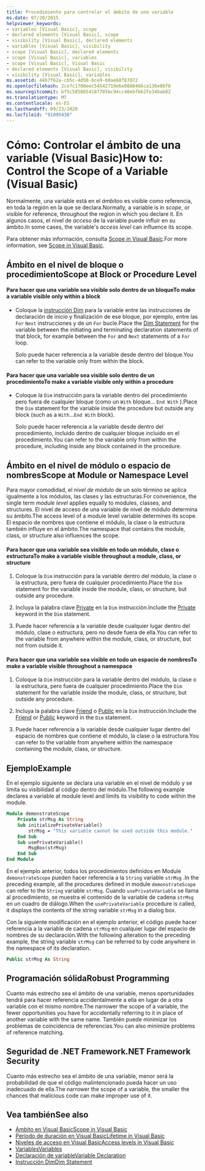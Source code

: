 ```yaml
---
title: Procedimiento para controlar el ámbito de una variable
ms.date: 07/20/2015
helpviewer_keywords:
- variables [Visual Basic], scope
- declared elements [Visual Basic], scope
- visibility [Visual Basic], declared elements
- variables [Visual Basic], visibility
- scope [Visual Basic], declared elements
- scope [Visual Basic], variables
- scope [Visual Basic], Visual Basic
- declared elements [Visual Basic], visibility
- visibility [Visual Basic], variables
ms.assetid: 44b7f62a-cb5c-4d50-bce9-60ae68f87072
ms.openlocfilehash: 2ce7c1700eec54542719e6e0880466ca136e86f6
ms.sourcegitcommit: bf5c5850654187705bc94cc40ebfb62fe346ab02
ms.translationtype: MT
ms.contentlocale: es-ES
ms.lasthandoff: 09/23/2020
ms.locfileid: "91095438"
---
```

# <a name="how-to-control-the-scope-of-a-variable-visual-basic"></a><span data-ttu-id="68a72-102">Cómo: Controlar el ámbito de una variable (Visual Basic)</span><span class="sxs-lookup"><span data-stu-id="68a72-102">How to: Control the Scope of a Variable (Visual Basic)</span></span>

<span data-ttu-id="68a72-103">Normalmente, una variable está en el *ámbito*o es visible como referencia, en toda la región en la que se declara.</span><span class="sxs-lookup"><span data-stu-id="68a72-103">Normally, a variable is in *scope*, or visible for reference, throughout the region in which you declare it.</span></span> <span data-ttu-id="68a72-104">En algunos casos, el nivel de *acceso* de la variable puede influir en su ámbito.</span><span class="sxs-lookup"><span data-stu-id="68a72-104">In some cases, the variable's *access level* can influence its scope.</span></span>  
  
 <span data-ttu-id="68a72-105">Para obtener más información, consulta [Scope in Visual Basic](scope.md).</span><span class="sxs-lookup"><span data-stu-id="68a72-105">For more information, see [Scope in Visual Basic](scope.md).</span></span>  
  
## <a name="scope-at-block-or-procedure-level"></a><span data-ttu-id="68a72-106">Ámbito en el nivel de bloque o procedimiento</span><span class="sxs-lookup"><span data-stu-id="68a72-106">Scope at Block or Procedure Level</span></span>  
  
#### <a name="to-make-a-variable-visible-only-within-a-block"></a><span data-ttu-id="68a72-107">Para hacer que una variable sea visible solo dentro de un bloque</span><span class="sxs-lookup"><span data-stu-id="68a72-107">To make a variable visible only within a block</span></span>  
  
- <span data-ttu-id="68a72-108">Coloque la [instrucción Dim](../../../language-reference/statements/dim-statement.md) para la variable entre las instrucciones de declaración de inicio y finalización de ese bloque, por ejemplo, entre las `For` `Next` instrucciones y de un `For` bucle.</span><span class="sxs-lookup"><span data-stu-id="68a72-108">Place the [Dim Statement](../../../language-reference/statements/dim-statement.md) for the variable between the initiating and terminating declaration statements of that block, for example between the `For` and `Next` statements of a `For` loop.</span></span>  
  
     <span data-ttu-id="68a72-109">Solo puede hacer referencia a la variable desde dentro del bloque.</span><span class="sxs-lookup"><span data-stu-id="68a72-109">You can refer to the variable only from within the block.</span></span>  
  
#### <a name="to-make-a-variable-visible-only-within-a-procedure"></a><span data-ttu-id="68a72-110">Para hacer que una variable sea visible solo dentro de un procedimiento</span><span class="sxs-lookup"><span data-stu-id="68a72-110">To make a variable visible only within a procedure</span></span>  
  
- <span data-ttu-id="68a72-111">Coloque la `Dim` instrucción para la variable dentro del procedimiento pero fuera de cualquier bloque (como un `With` bloque... `End With` ).</span><span class="sxs-lookup"><span data-stu-id="68a72-111">Place the `Dim` statement for the variable inside the procedure but outside any block (such as a `With`...`End With` block).</span></span>  
  
     <span data-ttu-id="68a72-112">Solo puede hacer referencia a la variable desde dentro del procedimiento, incluido dentro de cualquier bloque incluido en el procedimiento.</span><span class="sxs-lookup"><span data-stu-id="68a72-112">You can refer to the variable only from within the procedure, including inside any block contained in the procedure.</span></span>  
  
## <a name="scope-at-module-or-namespace-level"></a><span data-ttu-id="68a72-113">Ámbito en el nivel de módulo o espacio de nombres</span><span class="sxs-lookup"><span data-stu-id="68a72-113">Scope at Module or Namespace Level</span></span>  

 <span data-ttu-id="68a72-114">Para mayor comodidad, el *nivel de módulo* de un solo término se aplica igualmente a los módulos, las clases y las estructuras.</span><span class="sxs-lookup"><span data-stu-id="68a72-114">For convenience, the single term *module level* applies equally to modules, classes, and structures.</span></span> <span data-ttu-id="68a72-115">El nivel de acceso de una variable de nivel de módulo determina su ámbito.</span><span class="sxs-lookup"><span data-stu-id="68a72-115">The access level of a module level variable determines its scope.</span></span> <span data-ttu-id="68a72-116">El espacio de nombres que contiene el módulo, la clase o la estructura también influye en el ámbito.</span><span class="sxs-lookup"><span data-stu-id="68a72-116">The namespace that contains the module, class, or structure also influences the scope.</span></span>  
  
#### <a name="to-make-a-variable-visible-throughout-a-module-class-or-structure"></a><span data-ttu-id="68a72-117">Para hacer que una variable sea visible en todo un módulo, clase o estructura</span><span class="sxs-lookup"><span data-stu-id="68a72-117">To make a variable visible throughout a module, class, or structure</span></span>  
  
1. <span data-ttu-id="68a72-118">Coloque la `Dim` instrucción para la variable dentro del módulo, la clase o la estructura, pero fuera de cualquier procedimiento.</span><span class="sxs-lookup"><span data-stu-id="68a72-118">Place the `Dim` statement for the variable inside the module, class, or structure, but outside any procedure.</span></span>  
  
2. <span data-ttu-id="68a72-119">Incluya la palabra clave [Private](../../../language-reference/modifiers/private.md) en la `Dim` instrucción.</span><span class="sxs-lookup"><span data-stu-id="68a72-119">Include the [Private](../../../language-reference/modifiers/private.md) keyword in the `Dim` statement.</span></span>  
  
3. <span data-ttu-id="68a72-120">Puede hacer referencia a la variable desde cualquier lugar dentro del módulo, clase o estructura, pero no desde fuera de ella.</span><span class="sxs-lookup"><span data-stu-id="68a72-120">You can refer to the variable from anywhere within the module, class, or structure, but not from outside it.</span></span>  
  
#### <a name="to-make-a-variable-visible-throughout-a-namespace"></a><span data-ttu-id="68a72-121">Para hacer que una variable sea visible en todo un espacio de nombres</span><span class="sxs-lookup"><span data-stu-id="68a72-121">To make a variable visible throughout a namespace</span></span>  
  
1. <span data-ttu-id="68a72-122">Coloque la `Dim` instrucción para la variable dentro del módulo, la clase o la estructura, pero fuera de cualquier procedimiento.</span><span class="sxs-lookup"><span data-stu-id="68a72-122">Place the `Dim` statement for the variable inside the module, class, or structure, but outside any procedure.</span></span>  
  
2. <span data-ttu-id="68a72-123">Incluya la palabra clave [Friend](../../../language-reference/modifiers/friend.md) o [Public](../../../language-reference/modifiers/public.md) en la `Dim` instrucción.</span><span class="sxs-lookup"><span data-stu-id="68a72-123">Include the [Friend](../../../language-reference/modifiers/friend.md) or [Public](../../../language-reference/modifiers/public.md) keyword in the `Dim` statement.</span></span>  
  
3. <span data-ttu-id="68a72-124">Puede hacer referencia a la variable desde cualquier lugar dentro del espacio de nombres que contiene el módulo, la clase o la estructura.</span><span class="sxs-lookup"><span data-stu-id="68a72-124">You can refer to the variable from anywhere within the namespace containing the module, class, or structure.</span></span>  
  
## <a name="example"></a><span data-ttu-id="68a72-125">Ejemplo</span><span class="sxs-lookup"><span data-stu-id="68a72-125">Example</span></span>  

 <span data-ttu-id="68a72-126">En el ejemplo siguiente se declara una variable en el nivel de módulo y se limita su visibilidad al código dentro del módulo.</span><span class="sxs-lookup"><span data-stu-id="68a72-126">The following example declares a variable at module level and limits its visibility to code within the module.</span></span>  
  
```vb  
Module demonstrateScope  
    Private strMsg As String  
    Sub initializePrivateVariable()  
        strMsg = "This variable cannot be used outside this module."  
    End Sub  
    Sub usePrivateVariable()  
        MsgBox(strMsg)  
    End Sub  
End Module  
```  
  
 <span data-ttu-id="68a72-127">En el ejemplo anterior, todos los procedimientos definidos en Module `demonstrateScope` pueden hacer referencia a la `String` variable `strMsg` .</span><span class="sxs-lookup"><span data-stu-id="68a72-127">In the preceding example, all the procedures defined in module `demonstrateScope` can refer to the `String` variable `strMsg`.</span></span> <span data-ttu-id="68a72-128">Cuando `usePrivateVariable` se llama al procedimiento, se muestra el contenido de la variable de cadena `strMsg` en un cuadro de diálogo.</span><span class="sxs-lookup"><span data-stu-id="68a72-128">When the `usePrivateVariable` procedure is called, it displays the contents of the string variable `strMsg` in a dialog box.</span></span>  
  
 <span data-ttu-id="68a72-129">Con la siguiente modificación en el ejemplo anterior, el código puede hacer referencia a la variable de cadena `strMsg` en cualquier lugar del espacio de nombres de su declaración.</span><span class="sxs-lookup"><span data-stu-id="68a72-129">With the following alteration to the preceding example, the string variable `strMsg` can be referred to by code anywhere in the namespace of its declaration.</span></span>  
  
```vb  
Public strMsg As String  
```  
  
## <a name="robust-programming"></a><span data-ttu-id="68a72-130">Programación sólida</span><span class="sxs-lookup"><span data-stu-id="68a72-130">Robust Programming</span></span>  

 <span data-ttu-id="68a72-131">Cuanto más estrecho sea el ámbito de una variable, menos oportunidades tendrá para hacer referencia accidentalmente a ella en lugar de a otra variable con el mismo nombre.</span><span class="sxs-lookup"><span data-stu-id="68a72-131">The narrower the scope of a variable, the fewer opportunities you have for accidentally referring to it in place of another variable with the same name.</span></span> <span data-ttu-id="68a72-132">También puede minimizar los problemas de coincidencia de referencias.</span><span class="sxs-lookup"><span data-stu-id="68a72-132">You can also minimize problems of reference matching.</span></span>  
  
## <a name="net-framework-security"></a><span data-ttu-id="68a72-133">Seguridad de .NET Framework</span><span class="sxs-lookup"><span data-stu-id="68a72-133">.NET Framework Security</span></span>  

 <span data-ttu-id="68a72-134">Cuanto más estrecho sea el ámbito de una variable, menor será la probabilidad de que el código malintencionado pueda hacer un uso inadecuado de ella.</span><span class="sxs-lookup"><span data-stu-id="68a72-134">The narrower the scope of a variable, the smaller the chances that malicious code can make improper use of it.</span></span>  
  
## <a name="see-also"></a><span data-ttu-id="68a72-135">Vea también</span><span class="sxs-lookup"><span data-stu-id="68a72-135">See also</span></span>

- [<span data-ttu-id="68a72-136">Ámbito en Visual Basic</span><span class="sxs-lookup"><span data-stu-id="68a72-136">Scope in Visual Basic</span></span>](scope.md)
- [<span data-ttu-id="68a72-137">Período de duración en Visual Basic</span><span class="sxs-lookup"><span data-stu-id="68a72-137">Lifetime in Visual Basic</span></span>](lifetime.md)
- [<span data-ttu-id="68a72-138">Niveles de acceso en Visual Basic</span><span class="sxs-lookup"><span data-stu-id="68a72-138">Access levels in Visual Basic</span></span>](access-levels.md)
- [<span data-ttu-id="68a72-139">Variables</span><span class="sxs-lookup"><span data-stu-id="68a72-139">Variables</span></span>](../variables/index.md)
- [<span data-ttu-id="68a72-140">Declaración de variable</span><span class="sxs-lookup"><span data-stu-id="68a72-140">Variable Declaration</span></span>](../variables/variable-declaration.md)
- [<span data-ttu-id="68a72-141">Instrucción Dim</span><span class="sxs-lookup"><span data-stu-id="68a72-141">Dim Statement</span></span>](../../../language-reference/statements/dim-statement.md)
